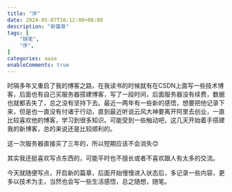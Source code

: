 ```yaml
---
title: "序"
date: 2024-05-07T16:12:00+08:00
description: "新篇章"
tags: [
    "随笔",
    "序",
]
categories: aaaa
enableComments: true
---
```


时隔多年又重启了我的博客之路，在我读书的时候就有在CSDN上面写一些技术博客，后面也有自己买服务器搭建博客，写了一段时间，后面服务器没有续费，数据也就都丢失了，总之没有坚持下去。最近一两年有一些新的感悟，想要把他记录下来，但是也一直没有付诸于行动，直到最近听说云风大神要离开阿里去创业，一直比较喜欢他的博客，学习到很多知识。可能受到一些触动吧，这几天开始着手搭建我的新博客，总的来说还是比较顺利的。

这一次服务器直接买了三年的，所以短期应该不会消失😊

其实我还挺喜欢写点东西的，可能平时也不擅长或者不喜欢跟人有太多的交流。

今天就随便写点，开启新的篇章，后面开始慢慢进入状态后，多记录一些内容，更多以技术为主，当然也会写一些生活感悟，总之随想，随笔。